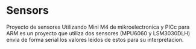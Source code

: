 # Sensors
Proyecto de sensores
Utilizando Mini M4 de mikroelectronica y PICc para ARM 
es un proyecto que utiliza dos sensores (MPU6060 y LSM3030DLH) envia
de forma serial los valores leidos de estos para su interpretacion.
